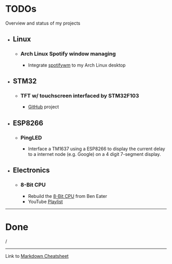 # TODOs
Overview and status of my projects

- ## Linux
  - ### Arch Linux Spotify window managing
    * Integrate [spotifywm](https://github.com/dasJ/spotifywm) to my Arch Linux desktop 

- ## STM32
  - ### TFT w/ touchscreen interfaced by STM32F103
    * [GitHub](https://github.com/JonasHeim/STM32F103_Touch_LCD) project

- ## ESP8266
  - ### PingLED
    * Interface a TM1637 using a ESP8266 to display the current delay to a internet node (e.g. Google) on a 4 digit 7-segment display.

- ## Electronics

  - ### 8-Bit CPU
    * Rebuild the [8-Bit CPU](https://eater.net/) from Ben Eater
    * YouTube [Playlist](https://www.youtube.com/playlist?list=PLowKtXNTBypGqImE405J2565dvjafglHU)
---
# Done
/

---
Link to [Markdown Cheatsheet](https://github.com/adam-p/markdown-here/wiki/Markdown-Cheatsheet#emphasis)
